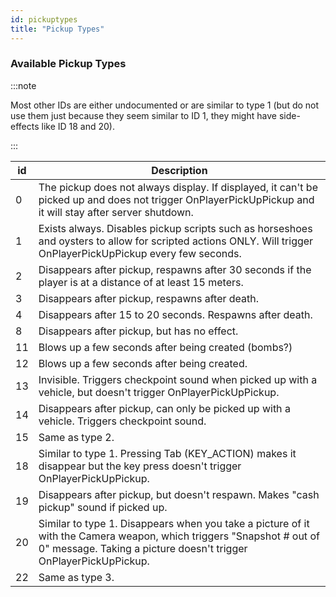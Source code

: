 ```yaml
---
id: pickuptypes
title: "Pickup Types"
---
```


### Available Pickup Types

:::note

Most other IDs are either undocumented or are similar to type 1 (but do not use
them just because they seem similar to ID 1, they might have side-effects like
ID 18 and 20).

:::

| id  | Description                                                                                                                                                                              |
| --- | ---------------------------------------------------------------------------------------------------------------------------------------------------------------------------------------- |
| 0   | The pickup does not always display. If displayed, it can't be picked up and does not trigger OnPlayerPickUpPickup and it will stay after server shutdown.                                |
| 1   | Exists always. Disables pickup scripts such as horseshoes and oysters to allow for scripted actions ONLY. Will trigger OnPlayerPickUpPickup every few seconds.                           |
| 2   | Disappears after pickup, respawns after 30 seconds if the player is at a distance of at least 15 meters.                                                                                 |
| 3   | Disappears after pickup, respawns after death.                                                                                                                                           |
| 4   | Disappears after 15 to 20 seconds. Respawns after death.                                                                                                                                 |
| 8   | Disappears after pickup, but has no effect.                                                                                                                                              |
| 11  | Blows up a few seconds after being created (bombs?)                                                                                                                                      |
| 12  | Blows up a few seconds after being created.                                                                                                                                              |
| 13  | Invisible. Triggers checkpoint sound when picked up with a vehicle, but doesn't trigger OnPlayerPickUpPickup.                                                                            |
| 14  | Disappears after pickup, can only be picked up with a vehicle. Triggers checkpoint sound.                                                                                                |
| 15  | Same as type 2.                                                                                                                                                                          |
| 18  | Similar to type 1. Pressing Tab (KEY_ACTION) makes it disappear but the key press doesn't trigger OnPlayerPickUpPickup.                                                                  |
| 19  | Disappears after pickup, but doesn't respawn. Makes "cash pickup" sound if picked up.                                                                                                    |
| 20  | Similar to type 1. Disappears when you take a picture of it with the Camera weapon, which triggers "Snapshot # out of 0" message. Taking a picture doesn't trigger OnPlayerPickUpPickup. |
| 22  | Same as type 3.                                                                                                                                                                          |
